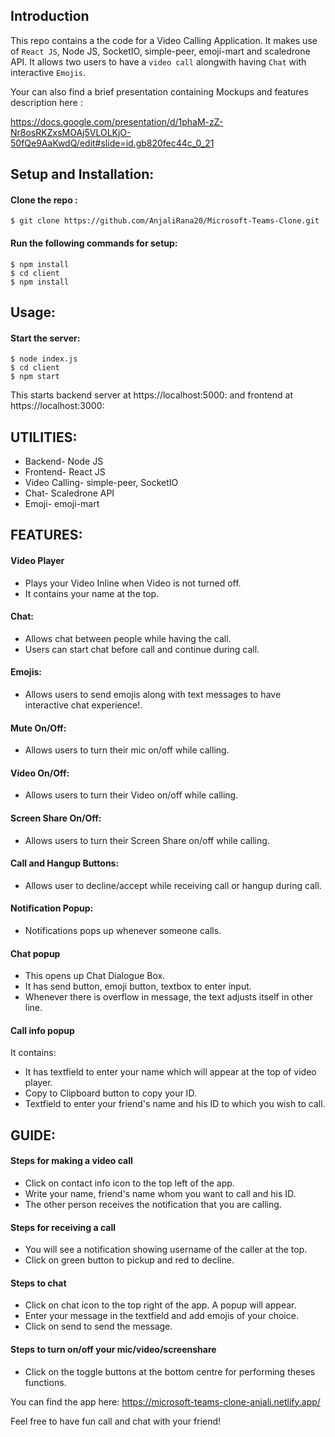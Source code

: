 ## Introduction
This repo contains a the code for a Video Calling Application. It makes use of `React JS`, Node JS, SocketIO, simple-peer, emoji-mart and scaledrone API. It allows two users to have a `video call` alongwith having `Chat` with interactive `Emojis`.



Your can also find a brief presentation containing Mockups and features description here :

 https://docs.google.com/presentation/d/1phaM-zZ-Nr8osRKZxsMOAj5VLOLKjO-50fQe9AaKwdQ/edit#slide=id.gb820fec44c_0_21





## Setup and Installation:

#### Clone the repo :
    $ git clone https://github.com/AnjaliRana20/Microsoft-Teams-Clone.git

#### Run the following commands for setup:
    $ npm install
    $ cd client
    $ npm install


## Usage:

#### Start the server:
    $ node index.js
    $ cd client
    $ npm start

This starts backend server at https://localhost:5000: and frontend at https://localhost:3000:


## UTILITIES:

- Backend- Node JS
- Frontend- React JS
- Video Calling- simple-peer, SocketIO
- Chat- Scaledrone API
- Emoji- emoji-mart

## FEATURES: 

#### Video Player
- Plays your Video Inline when Video is not turned off.
- It contains your name at the top.

#### Chat: 
- Allows chat between people while having the call. 
- Users can start chat before call and continue during call.


#### Emojis:
- Allows users to send emojis along with text messages to have interactive chat experience!.


#### Mute On/Off:
- Allows users to turn their mic on/off while calling.


#### Video On/Off:
- Allows users to turn their Video on/off while calling.


#### Screen Share On/Off:
- Allows users to turn their Screen Share on/off while calling.


#### Call and Hangup Buttons:
- Allows user to decline/accept while receiving call or hangup during call.


#### Notification Popup:
- Notifications pops up whenever someone calls.

#### Chat popup
- This opens up Chat Dialogue Box.
- It has send button, emoji button, textbox to enter input.
- Whenever there is overflow in message, the text adjusts itself in other line. 

#### Call info popup
It contains:
- It has textfield to enter your name which will appear at the top of video player.
- Copy to Clipboard button to copy your ID.
- Textfield to enter your friend's name and his ID to which you wish to call.


## GUIDE:

#### Steps for making a video call
- Click on contact info icon to the top left of the app.
- Write your name, friend's name whom you want to call and his ID.
- The other person receives the notification that you are calling.

#### Steps for receiving a call
- You will see a notification showing username of the caller at the top.
- Click on green button to pickup and red to decline.

#### Steps to chat
- Click on chat icon to the top right of the app. A popup will appear.
- Enter your message in the textfield and add emojis of your choice.
- Click on send to send the message.

#### Steps to turn on/off your mic/video/screenshare
- Click on the toggle buttons at the bottom centre for performing theses functions.




You can find the app here:
https://microsoft-teams-clone-anjali.netlify.app/ 

Feel free to have fun call and chat with your friend!